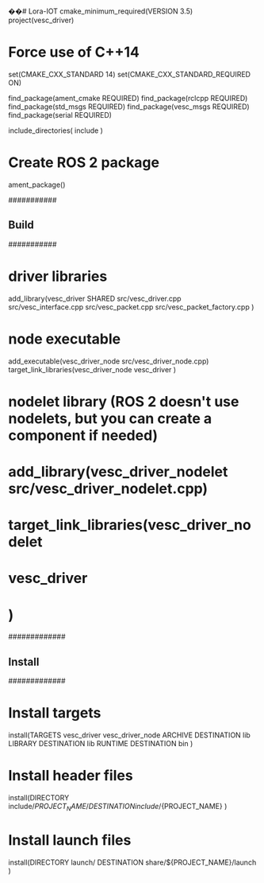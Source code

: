 ��#   L o r a - I O T 
 
 cmake_minimum_required(VERSION 3.5)
project(vesc_driver)

# Force use of C++14
set(CMAKE_CXX_STANDARD 14)
set(CMAKE_CXX_STANDARD_REQUIRED ON)

find_package(ament_cmake REQUIRED)
find_package(rclcpp REQUIRED)
find_package(std_msgs REQUIRED)
find_package(vesc_msgs REQUIRED)
find_package(serial REQUIRED)

include_directories(
  include
)

# Create ROS 2 package
ament_package()

###########
## Build ##
###########

# driver libraries
add_library(vesc_driver SHARED
  src/vesc_driver.cpp
  src/vesc_interface.cpp
  src/vesc_packet.cpp
  src/vesc_packet_factory.cpp
)

# node executable
add_executable(vesc_driver_node src/vesc_driver_node.cpp)
target_link_libraries(vesc_driver_node
  vesc_driver
)

# nodelet library (ROS 2 doesn't use nodelets, but you can create a component if needed)
# add_library(vesc_driver_nodelet src/vesc_driver_nodelet.cpp)
# target_link_libraries(vesc_driver_nodelet
#   vesc_driver
# )

#############
## Install ##
#############

# Install targets
install(TARGETS
  vesc_driver
  vesc_driver_node
  ARCHIVE DESTINATION lib
  LIBRARY DESTINATION lib
  RUNTIME DESTINATION bin
)

# Install header files
install(DIRECTORY include/${PROJECT_NAME}/
  DESTINATION include/${PROJECT_NAME}
)

# Install launch files
install(DIRECTORY launch/
  DESTINATION share/${PROJECT_NAME}/launch
)

